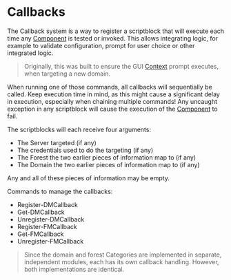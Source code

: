 ﻿# Callbacks

The Callback system is a way to register a scriptblock that will execute each time any [Component](../components/components.html) is tested or invoked.
This allows integrating logic, for example to validate configuration, prompt for user choice or other integrated logic.

> Originally, this was built to ensure the GUI [Context](contexts-advanced.html) prompt executes, when targeting a new domain.

When running one of those commands, all callbacks will sequentially be called. Keep execution time in mind, as this might cause a significant delay in execution, especially when chaining multiple commands!
Any uncaught exception in any scriptblock will cause the execution of the [Component](../components/components.html) to fail.

The scriptblocks will each receive four arguments:

+ The Server targeted (if any)
+ The credentials used to do the targeting (if any)
+ The Forest the two earlier pieces of information map to (if any)
+ The Domain the two earlier pieces of information map to (if any)

Any and all of these pieces of information may be empty.

Commands to manage the callbacks:

+ Register-DMCallback
+ Get-DMCallback
+ Unregister-DMCallback
+ Register-FMCallback
+ Get-FMCallback
+ Unregister-FMCallback

> Since the domain and forest Categories are implemented in separate, independent modules, each has its own callback handling.
> However, both implementations are identical.
